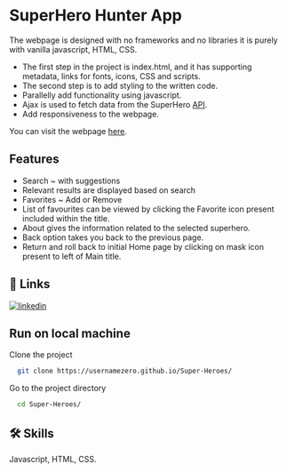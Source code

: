 # SuperHero Hunter App

The webpage is designed with no frameworks and no libraries
it is purely with vanilla javascript, HTML, CSS.

- The first step in the project is index.html, and it has supporting metadata, links for fonts, icons, CSS and scripts.
- The second step is to add styling to the written code.
- Parallelly add functionality using javascript.
- Ajax is used to fetch data from the SuperHero [API](https://superheroapi.com/index.html).
- Add responsiveness to the webpage.

You can visit the webpage [here](https://vamsikrishna0001.github.io/Super-Heroes/).

## Features

- Search ~ with suggestions
- Relevant results are displayed based on search
- Favorites ~ Add or Remove
- List of favourites can be viewed by clicking the Favorite icon present included within the title.
- About gives the information related to the selected superhero.
- Back option takes you back to the previous page.
- Return and roll back to initial Home page by clicking on mask icon present to left of Main title.

## 🔗 Links

[![linkedin](https://img.shields.io/badge/linkedin-0A66C2?style=for-the-badge&logo=linkedin&logoColor=white)](https://www.linkedin.com/in/vamsi-krishna-savara-a4b3681b3/)

## Run on local machine

Clone the project

```bash
  git clone https://usernamezero.github.io/Super-Heroes/
```

Go to the project directory

```bash
  cd Super-Heroes/

```

## 🛠 Skills

Javascript, HTML, CSS.
